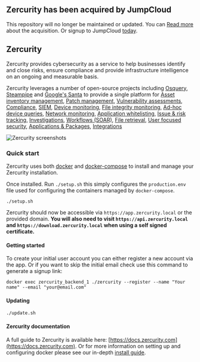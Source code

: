 ## Zercurity has been acquired by JumpCloud

This repository will no longer be maintained or updated. You can [Read more](https://jumpcloud.com/press/jumpcloud-acquires-zercurity) about the acquisition. Or signup to JumpCloud [today](https://console.jumpcloud.com).

## Zercurity

Zercurity provides cybersecurity as a service to help businesses identify and close risks, ensure compliance and provide infrastructure intelligence on an ongoing and measurable basis.

Zercurity leverages a number of open-source projects including [Osquery](https://github.com/osquery/osquery), [Steampipe](https://steampipe.io) and [Google's Santa](https://github.com/google/santa) to provide a single platform for 
[Asset inventory management](https://docs.zercurity.com/inventory/assets/index.html), 
[Patch management](https://docs.zercurity.com/inventory/updates.html), 
[Vulnerability assessments](https://docs.zercurity.com/inventory/vulnerabilities.html), 
[Compliance](https://docs.zercurity.com/compliance/frameworks/index.html), 
[SIEM](https://docs.zercurity.com/compliance/siem.html), 
[Device monitoring](https://docs.zercurity.com/inventory/devices.html),
[File integrity monitoring](https://docs.zercurity.com/compliance/fim.html),
[Ad-hoc device queries](https://docs.zercurity.com/osquery/live_workbench.html), 
[Network monitoring](https://docs.zercurity.com/), 
[Application whitelisting](https://docs.zercurity.com/santa/index.html), 
[Issue & risk tracking](https://docs.zercurity.com/overview/issues.html), 
[Investigations](https://docs.zercurity.com/), 
[Workflows (SOAR)](https://docs.zercurity.com/overview/workflows/index.html), 
[File retrieval](https://zercurity.medium.com/file-retrieval-with-osquery-using-carves-on-zercurity-9b157f7c0801), 
[User focused security](https://zercurity.medium.com/managing-compliance-with-osquery-for-local-remote-workers-4fbf7c3dc406), 
[Applications & Packages](https://docs.zercurity.com/inventory/applications.html),
[Integrations](https://docs.zercurity.com/integrations/index.html)

![Zercurity screenshots](https://raw.githubusercontent.com/zercurity/zercurity/main/screenshots/zercurity.gif)

### Quick start

Zercurity uses both [docker](https://docs.docker.com/engine/install/) and [docker-compose](https://docs.docker.com/compose/install/) to install and manage your Zercurity installation.

Once installed. Run `./setup.sh` this simply configures the `production.env` file used for configuring the containers managed by `docker-compose`.

```
./setup.sh
```

Zercurity should now be accessible via `https://app.zercurity.local` or the provided domain. **You will also need to visit `https://api.zercurity.local` and `https://download.zercurity.local` when using a self signed certificate.**

#### Getting started

To create your initial user account you can either register a new account via the app. Or if
you want to skip the initial email check use this command to generate a signup link:

```
docker exec zercurity_backend_1 ./zercurity --register --name "Your name" --email "your@email.com"
```

#### Updating

```
./update.sh
```

#### Zercurity documentation

A full guide to Zercurity is available here: [https://docs.zercurity.com](https://docs.zercurity.com). Or for more information on setting up and configuring docker please see our in-depth [install guide](https://docs.zercurity.com/onprem/index.html).

